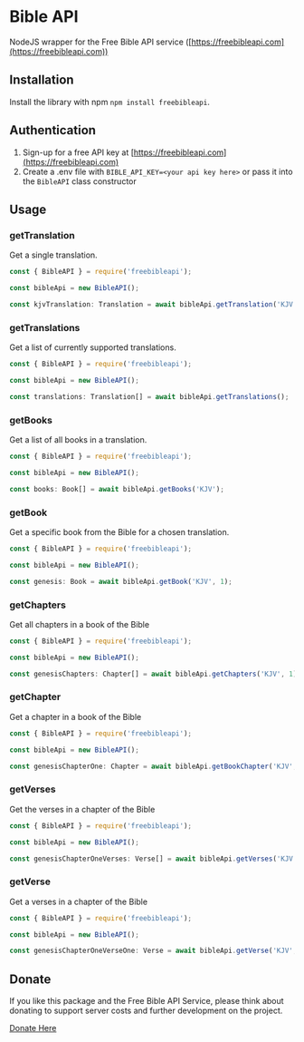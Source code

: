 # Bible API

NodeJS wrapper for the Free Bible API service ([https://freebibleapi.com](https://freebibleapi.com))

## Installation

Install the library with npm `npm install freebibleapi`.

## Authentication

1. Sign-up for a free API key at [https://freebibleapi.com](https://freebibleapi.com)
2. Create a .env file with `BIBLE_API_KEY=<your api key here>` or pass it into the `BibleAPI` class constructor

## Usage

### getTranslation

Get a single translation.

```typescript
const { BibleAPI } = require('freebibleapi');

const bibleApi = new BibleAPI();

const kjvTranslation: Translation = await bibleApi.getTranslation('KJV');
```

### getTranslations

Get a list of currently supported translations.

```typescript
const { BibleAPI } = require('freebibleapi');

const bibleApi = new BibleAPI();

const translations: Translation[] = await bibleApi.getTranslations();
```

### getBooks

Get a list of all books in a translation.

```typescript
const { BibleAPI } = require('freebibleapi');

const bibleApi = new BibleAPI();

const books: Book[] = await bibleApi.getBooks('KJV');
```

### getBook

Get a specific book from the Bible for a chosen translation.

```typescript
const { BibleAPI } = require('freebibleapi');

const bibleApi = new BibleAPI();

const genesis: Book = await bibleApi.getBook('KJV', 1);
```

### getChapters

Get all chapters in a book of the Bible

```typescript
const { BibleAPI } = require('freebibleapi');

const bibleApi = new BibleAPI();

const genesisChapters: Chapter[] = await bibleApi.getChapters('KJV', 1);
```

### getChapter

Get a chapter in a book of the Bible

```typescript
const { BibleAPI } = require('freebibleapi');

const bibleApi = new BibleAPI();

const genesisChapterOne: Chapter = await bibleApi.getBookChapter('KJV', 1, 1);
```

### getVerses

Get the verses in a chapter of the Bible

```typescript
const { BibleAPI } = require('freebibleapi');

const bibleApi = new BibleAPI();

const genesisChapterOneVerses: Verse[] = await bibleApi.getVerses('KJV', 1, 1);
```

### getVerse

Get a verses in a chapter of the Bible

```typescript
const { BibleAPI } = require('freebibleapi');

const bibleApi = new BibleAPI();

const genesisChapterOneVerseOne: Verse = await bibleApi.getVerse('KJV', 1, 1, 1);
```

## Donate

If you like this package and the Free Bible API Service, please think about donating to support server costs and further development on the project.

[Donate Here](https://www.paypal.com/donate?hosted_button_id=939U8RAW63ZZY)
